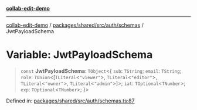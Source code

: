 [**collab-edit-demo**](../../../../../../README.md)

***

[collab-edit-demo](../../../../../../README.md) / [packages/shared/src/auth/schemas](../README.md) / JwtPayloadSchema

# Variable: JwtPayloadSchema

> `const` **JwtPayloadSchema**: `TObject`\<\{ `sub`: `TString`; `email`: `TString`; `role`: `TUnion`\<\[`TLiteral`\<`"viewer"`\>, `TLiteral`\<`"editor"`\>, `TLiteral`\<`"owner"`\>, `TLiteral`\<`"admin"`\>\]\>; `iat`: `TOptional`\<`TNumber`\>; `exp`: `TOptional`\<`TNumber`\>; \}\>

Defined in: [packages/shared/src/auth/schemas.ts:87](https://github.com/austyle-io/pub-sub-demo/blob/facd25f09850fc4e78e94ce267c52e173d869933/packages/shared/src/auth/schemas.ts#L87)

